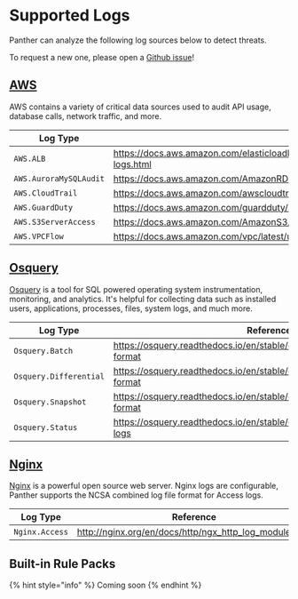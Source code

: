 # Supported Logs

Panther can analyze the following log sources below to detect threats.

To request a new one, please open a [Github issue](https://github.com/panther-labs/panther/issues)!

## [AWS](https://github.com/panther-labs/panther/tree/master/internal/log_analysis/log_processor/parsers/awslogs)

AWS contains a variety of critical data sources used to audit API usage, database calls, network traffic, and more.

| Log Type               | Reference                                                                                          |
| ---------------------- | -------------------------------------------------------------------------------------------------- |
| `AWS.ALB`              | https://docs.aws.amazon.com/elasticloadbalancing/latest/application/load-balancer-access-logs.html |
| `AWS.AuroraMySQLAudit` | https://docs.aws.amazon.com/AmazonRDS/latest/AuroraUserGuide/AuroraMySQL.Auditing.html             |
| `AWS.CloudTrail`       | https://docs.aws.amazon.com/awscloudtrail/latest/userguide/cloudtrail-event-reference.html         |
| `AWS.GuardDuty`        | https://docs.aws.amazon.com/guardduty/latest/ug/guardduty_finding-format.html                      |
| `AWS.S3ServerAccess`   | https://docs.aws.amazon.com/AmazonS3/latest/dev/LogFormat.html                                     |
| `AWS.VPCFlow`          | https://docs.aws.amazon.com/vpc/latest/userguide/flow-logs-records-examples.html                   |

## [Osquery](https://github.com/panther-labs/panther/tree/master/internal/log_analysis/log_processor/parsers/osquerylogs)

[Osquery](https://github.com/osquery/osquery) is a tool for SQL powered operating system instrumentation, monitoring, and analytics. It's helpful for collecting data such as installed users, applications, processes, files, system logs, and much more.

| Log Type               | Reference                                                                    |
| ---------------------- | ---------------------------------------------------------------------------- |
| `Osquery.Batch`        | https://osquery.readthedocs.io/en/stable/deployment/logging/#batch-format    |
| `Osquery.Differential` | https://osquery.readthedocs.io/en/stable/deployment/logging/#event-format    |
| `Osquery.Snapshot`     | https://osquery.readthedocs.io/en/stable/deployment/logging/#snapshot-format |
| `Osquery.Status`       | https://osquery.readthedocs.io/en/stable/deployment/logging/#status-logs     |

## [Nginx](https://github.com/panther-labs/panther/tree/master/internal/log_analysis/log_processor/parsers/nginxlogs)

[Nginx](https://www.nginx.com/y) is a powerful open source web server. Nginx logs are configurable, Panther supports the NCSA combined log file format for Access logs.

| Log Type       | Reference                                              |
| -------------- | ------------------------------------------------------ |
| `Nginx.Access` | http://nginx.org/en/docs/http/ngx_http_log_module.html |

## Built-in Rule Packs

{% hint style="info" %}
Coming soon
{% endhint %}
